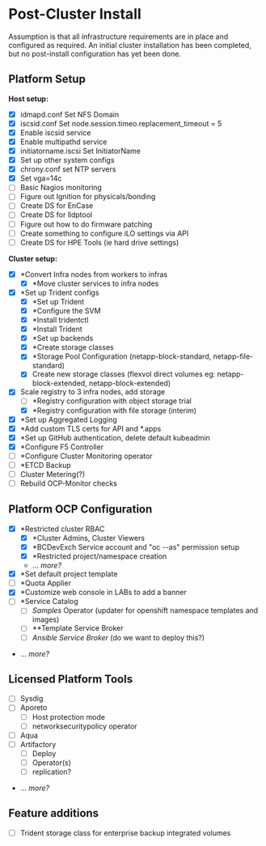 # Post-Cluster Install

Assumption is that all infrastructure requirements are in place and configured as required.  An initial cluster installation has been completed, but no post-install configuration has yet been done.

## Platform Setup

**Host setup:**
- [x] idmapd.conf Set NFS Domain
- [x] iscsid.conf Set node.session.timeo.replacement_timeout = 5
- [x] Enable iscsid service
- [x] Enable multipathd service
- [x] initiatorname.iscsi Set InitiatorName
- [x] Set up other system configs
- [x] chrony.conf set NTP servers
- [x] Set vga=14c
- [ ] Basic Nagios monitoring
- [ ] Figure out Ignition for physicals/bonding
- [ ] Create DS for EnCase
- [ ] Create DS for lldptool
- [ ] Figure out how to do firmware patching
- [ ] Create something to configure iLO settings via API
- [ ] Create DS for HPE Tools (ie hard drive settings)

**Cluster setup:**
- [x] *Convert Infra nodes from workers to infras
  - [x] *Move cluster services to infra nodes
- [x] *Set up Trident configs
  - [x] *Set up Trident
  - [x] *Configure the SVM
  - [x] *Install tridentctl
  - [x] *Install Trident
  - [x] *Set up backends
  - [x] *Create storage classes
  - [x] *Storage Pool Configuration (netapp-block-standard, netapp-file-standard)
  - [x] Create new storage classes (flexvol direct volumes eg: netapp-block-extended, netapp-block-extended)
- [x] Scale registry to 3 infra nodes, add storage
  - [ ] *Registry configuration with object storage trial
  - [x] *Registry configuration with file storage (interim)
- [x] *Set up Aggregated Logging
- [x] *Add custom TLS certs for API and *.apps
- [x] *Set up GitHub authentication, delete default kubeadmin
- [x] *Configure F5 Controller
- [ ] *Configure Cluster Monitoring operator
- [ ] *ETCD Backup
- [ ] Cluster Metering(?)
- [ ] Rebuild OCP-Monitor checks

## Platform OCP Configuration

- [x] *Restricted cluster RBAC
  - [x] *Cluster Admins, Cluster Viewers
  - [x] *BCDevExch Service account and "oc --as" permission setup
  - [x] *Restricted project/namespace creation
  - ... *more?*
- [x] *Set default project template
- [ ] *Quota Applier
- [x] *Customize web console in LABs to add a banner
- [ ] *Service Catalog
  - [ ] *Samples* Operator (updater for openshift namespace templates and images)
  - [ ] **Template Service Broker
  - [ ] *Ansible Service Broker* (do we want to deploy this?)
- ... *more?*

## Licensed Platform Tools

- [ ] Sysdig
- [ ] Aporeto
  - [ ] Host protection mode
  - [ ] networksecuritypolicy operator
- [ ] Aqua
- [ ] Artifactory
  - [ ] Deploy
  - [ ] Operator(s)
  - [ ] replication?
- ... *more?*

## Feature additions

- [ ] Trident storage class for enterprise backup integrated volumes

